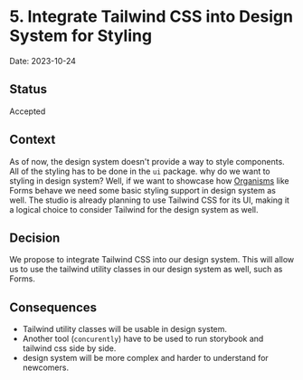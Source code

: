 # 5. Integrate Tailwind CSS into Design System for Styling

Date: 2023-10-24

## Status

Accepted

## Context

As of now, the design system doesn't provide a way to style components.
All of the styling has to be done in the `ui` package. why do we want to styling in design system?
Well, if we want to showcase how [Organisms](https://atomicdesign.bradfrost.com/chapter-2/#organisms) like Forms behave we need some basic styling support in design system as well.
The studio is already planning to use Tailwind CSS for its UI, making it a logical choice to consider Tailwind for the design system as well.

## Decision

We propose to integrate Tailwind CSS into our design system. This will allow us to use the tailwind utility classes in our design system as well, such as Forms.

## Consequences

- Tailwind utility classes will be usable in design system.
- Another tool (`concurently`) have to be used to run storybook and tailwind css side by side.
- design system will be more complex and harder to understand for newcomers.
